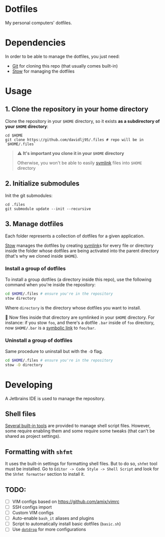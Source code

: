 # Dotfiles

My personal computers' dotfiles.

# Dependencies

In order to be able to manage the dotfiles, you just need:

- [Git](https://git-scm.org) for cloning this repo (that usually comes built-in)
- [Stow][stow] for managing the dotfiles

[stow]: https://www.gnu.org/software/stow/

# Usage

## 1. Clone the repository in your home directory

Clone the repository in your `$HOME` directory, so it exists **as a subdirectory of your `$HOME` directory**:

```shell
cd $HOME
git clone https://github.com/davidlj95/.files # repo will be in `$HOME/.files`
```

> ⚠️ **It's important you clone it in your `$HOME` directory**
> 
> Otherwise, you won't be able to easily [symlink] files into `$HOME` directory

[symlink]: https://en.wikipedia.org/wiki/Symbolic_link

## 2. Initialize submodules

Init the git submodules:

```shell
cd .files
git submodule update --init --recursive
```

## 3. Manage dotfiles

Each folder represents a collection of dotfiles for a given application.

[Stow][stow] manages the dotfiles by creating [symlink]s for every file or directory inside the folder whose dotfiles are
being activated into the parent directory (that's why we cloned inside `$HOME`).

### Install a group of dotfiles

To install a group dotfiles (a directory inside this repo), use the following command when you're inside the repository:

```sh
cd $HOME/.files # ensure you're in the repository
stow directory
```

Where `directory` is the directory whose dotfiles you want to install.

🎉 Now files inside that directory are symlinked
in your `$HOME` directory. For instance: if you stow `foo`, and there's a dotfile `.bar` inside of `foo` directory, now `$HOME/.bar` is a
[symbolic link](https://en.wikipedia.org/wiki/Symbolic_link) to `foo/bar`.

### Uninstall a group of dotfiles

Same procedure to uninstall but with the `-D` flag.

```sh
cd $HOME/.files # ensure you're in the repository
stow -D directory
```

# Developing
A Jetbrains IDE is used to manage the repository. 

## Shell files
[Several built-in tools](https://www.jetbrains.com/help/idea/shell-scripts.html) are provided to manage shell script files. However, some require enabling them and some require some tweaks (that can't be shared as project settings).

## Formatting with `shfmt`
It uses the built-in settings for formatting shell files. But to do so, `shfmt` tool must be installed. Go to `Editor -> Code Style -> Shell Script` and look for the `Shfmt formatter` section to install it.

## TODO:

- [ ] VIM configs based on https://github.com/amix/vimrc
- [ ] SSH configs import
- [ ] Custom VIM configs
- [ ] Auto-enable `bash_it` aliases and plugins
- [ ] Script to automatically install basic dotfiles (`basic.sh`)
- [ ] Use [`dotdrop`](https://github.com/deadc0de6/dotdrop) for more configurations
